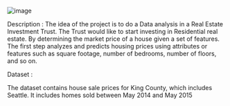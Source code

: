 ![image](https://github.com/user-attachments/assets/5f0a6e4e-5865-46c3-899f-bc0ce98944d6)

Description :
The idea of the project is to do a Data analysis in a Real Estate Investment Trust. The Trust would like to start investing in Residential real estate. By determining the market price of a house given a set of features. The first step analyzes and predicts housing prices using attributes or features such as square footage, number of bedrooms, number of floors, and so on.

Dataset :

The dataset contains house sale prices for King County, which includes Seattle. It includes homes sold between May 2014 and May 2015
